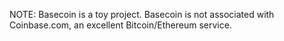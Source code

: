 NOTE: Basecoin is a toy project.  Basecoin is not associated with Coinbase.com, an excellent Bitcoin/Ethereum service.
